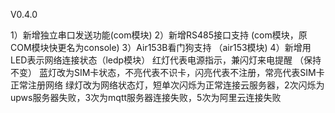V0.4.0

1）新增独立串口发送功能(com模块)
2）新增RS485接口支持 (com模块，原COM模块快更名为console)
3）Air153B看门狗支持 （air153模块)
4）新增用LED表示网络连接状态（ledp模块）
	红灯代表电源指示，兼闪灯来电提醒 （保持不变）
	蓝灯改为SIM卡状态，不亮代表不识卡，闪亮代表不注册，常亮代表SIM卡正常注册网络
	绿灯改为网络状态灯，短单次闪烁为正常连接云服务器，2次闪烁为upws服务器失败，3次为mqtt服务器连接失败，5次为阿里云连接失败